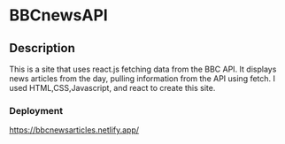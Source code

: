 # BBCnewsAPI


## Description

This is a site that uses react.js fetching data from the BBC API.
It displays news articles from the day, pulling information from the API using fetch.
I used HTML,CSS,Javascript, and react to create this site.

### Deployment

https://bbcnewsarticles.netlify.app/




